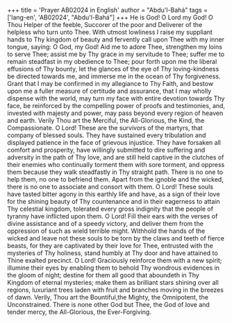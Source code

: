 +++
title = 'Prayer AB02024 in English'
author = "Abdu'l-Bahá"
tags = ['lang-en', 'AB02024', "Abdu'l-Bahá"]
+++
He is God!
O Lord my God!  O Thou Helper of the feeble, Succorer of the poor and Deliverer of the helpless who turn unto Thee.
With utmost lowliness I raise my suppliant hands to Thy kingdom of beauty and fervently call upon Thee with my inner tongue, saying:  O God, my God!  Aid me to adore Thee, strengthen my loins to serve Thee; assist me by Thy grace in my servitude to Thee; suffer me to remain steadfast in my obedience to Thee; pour forth upon me the liberal effusions of Thy bounty, let the glances of the eye of Thy loving-kindness be directed towards me, and immerse me in the ocean of Thy forgiveness.  Grant that I may be confirmed in my allegiance to Thy Faith, and bestow upon me a fuller measure of certitude and assurance, that I may wholly dispense with the world, may turn my face with entire devotion towards Thy face, be reinforced by the compelling power of proofs and testimonies, and, invested with majesty and power, may pass beyond every region of heaven and earth.  Verily Thou art the Merciful, the All-Glorious, the Kind, the Compassionate.
O Lord!  These are the survivors of the martyrs, that company of blessed souls.  They have sustained every tribulation and displayed patience in the face of grievous injustice.  They have forsaken all comfort and prosperity, have willingly submitted to dire suffering and adversity in the path of Thy love, and are still held captive in the clutches of their enemies who continually torment them with sore torment, and oppress them because they walk steadfastly in Thy straight path.  There is no one to help them, no one to befriend them. Apart from the ignoble and the wicked, there is no one to associate and consort with them.
O Lord!  These souls have tasted bitter agony in this earthly life and have, as a sign of their love for the shining beauty of Thy countenance and in their eagerness to attain Thy celestial kingdom, tolerated every gross indignity that the people of tyranny have inflicted upon them.
O Lord!  Fill their ears with the verses of divine assistance and of a speedy victory, and deliver them from the oppression of such as wield terrible might.  Withhold the hands of the wicked and leave not these souls to be torn by the claws and teeth of fierce beasts, for they are captivated by their love for Thee, entrusted with the mysteries of Thy holiness, stand humbly at Thy door and have attained to Thine exalted precinct.
O Lord!  Graciously reinforce them with a new spirit; illumine their eyes by enabling them to behold Thy wondrous evidences in the gloom of night; destine for them all good that aboundeth in Thy Kingdom of eternal mysteries; make them as brilliant stars shining over all regions, luxuriant trees laden with fruit and branches moving in the breezes of dawn.
Verily, Thou art the Bountiful,the Mighty, the Omnipotent, the Unconstrained.  There is none other God but Thee, the God of love and tender mercy, the All-Glorious, the Ever-Forgiving.
